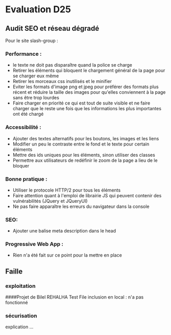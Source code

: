 # Evaluation D25
## Audit SEO et réseau dégradé
Pour le site slash-group :

### Performance : 
* le texte ne doit pas disparaître quand la police se charge
* Retirer les éléments qui bloquent le chargement général de la page pour se charger eux même
* Retirer les morceaux css inutilisés et le minifier
* Eviter les formats d'image png et jpeg pour préférer des formats plus récent et réduire la taille des images pour qu'elles conviennent à la page sans être trop lourdes
* Faire charger en priorité ce qui est tout de suite visible et ne faire charger que le reste une fois que les informations les plus importantes ont été chargé

### Accessibilité :
* Ajouter des textes alternatifs pour les boutons, les images et les liens
* Modifier un peu le contraste entre le fond et le texte pour certain éléments
* Mettre des ids uniques pour les éléments, sinon utiliser des classes
* Permettre aux utilisateurs de redéfinir le zoom de la page a lieu de le bloquer 

### Bonne pratique :
* Utiliser le protocole HTTP/2 pour tous les éléments 
* Faire attention quant à l'emploi de librairie JS qui peuvent contenir des vulnérabilités (JQuery et JQueryUI)
* Ne pas faire apparaître les erreurs du navigateur dans la console

### SEO:
* Ajouter une balise meta description dans le head

### Progressive Web App :
* Rien n'a été fait sur ce point pour la mettre en place


## Faille
### exploitation
####Projet de Bilel REHALHA
Test File inclusion en local : n'a pas fonctionné


### sécurisation
explication ...
